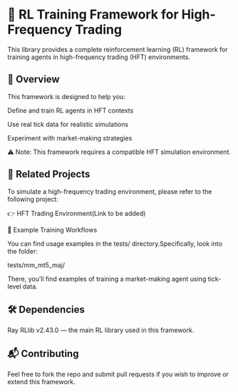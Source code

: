 # 🧠 RL Training Framework for High-Frequency Trading

This library provides a complete reinforcement learning (RL) framework for training agents in high-frequency trading (HFT) environments.

## 🚀 Overview

This framework is designed to help you:

Define and train RL agents in HFT contexts

Use real tick data for realistic simulations

Experiment with market-making strategies

⚠️ Note: This framework requires a compatible HFT simulation environment.

## 🔗 Related Projects

To simulate a high-frequency trading environment, please refer to the following project:

👉 HFT Trading Environment(Link to be added)

📂 Example Training Workflows

You can find usage examples in the tests/ directory.Specifically, look into the folder:

tests/mm_mt5_maj/

There, you’ll find examples of training a market-making agent using tick-level data.

## 🛠️ Dependencies

Ray RLlib v2.43.0 — the main RL library used in this framework.

## 📬 Contributing

Feel free to fork the repo and submit pull requests if you wish to improve or extend this framework.

